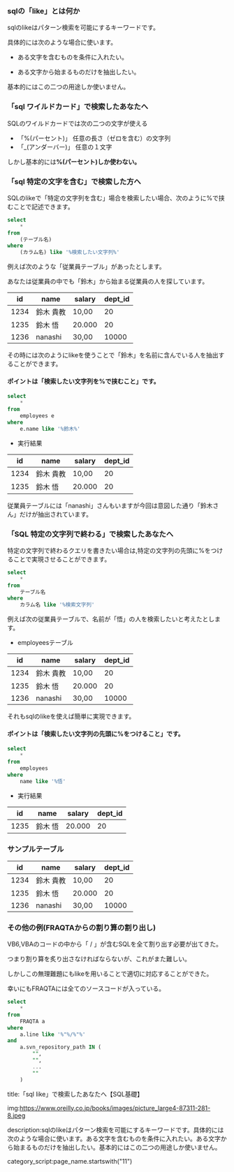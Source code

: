 


### sqlの「like」とは何か

sqlのlikeはパターン検索を可能にするキーワードです。

具体的には次のような場合に使います。

- ある文字を含むものを条件に入れたい。

- ある文字から始まるものだけを抽出したい。
  
基本的にはこの二つの用途しか使いません。

### 「sql ワイルドカード」で検索したあなたへ

SQLのワイルドカードでは次の二つの文字が使える

- 「%(パーセント)」     任意の長さ（ゼロを含む）の文字列
- 「_(アンダーバー)」   任意の１文字

しかし基本的には<strong>%(パーセント)しか使わない。</strong>



### 「sql 特定の文字を含む」で検索した方へ

SQLのlikeで「特定の文字列を含む」場合を検索したい場合、次のように%で挟むことで記述できます。

```sql
select
    *
from
    (テーブル名)
where
    (カラム名) like '%検索したい文字列%'
```

例えば次のような「従業員テーブル」があったとします。

あなたは従業員の中でも「鈴木」から始まる従業員の人を探しています。


<table>
    <thead>
        <tr>
            <th>id</th>
            <th>name</th>
            <th>salary</th>
            <th>dept_id</th>
        </tr>
    </thead>
    <tbody>
        <tr>
            <td>1234</td>
            <td>鈴木 貴教</td>
            <td>10,00
            </td>
            <td>20
            </td>
        </tr>
        <tr>
            <td>
            1235
            </td>
            <td>
            鈴木 悟
            </td>
            <td>
            20.000
            </td>
            <td>
            20
            </td>
        </tr>
        <tr>
            <td>
            1236
            </td>
            <td>
            nanashi
            </td>
            <td>
            30,00
            </td>
            <td>
            10000
            </td>
        </tr>
    </tbody>
</table>


その時には次のようにlikeを使うことで「鈴木」を名前に含んでいる人を抽出することができます。

#### ポイントは「検索したい文字列を%で挟むこと」です。

```sql
select
    *
from
    employees e
where
    e.name like '%鈴木%'
```




- 実行結果

<table>
    <thead>
        <tr>
            <th>id</th>
            <th>name</th>
            <th>salary</th>
            <th>dept_id</th>
        </tr>
    </thead>
    <tbody>
        <tr>
            <td>1234</td>
            <td>鈴木 貴教</td>
            <td>10,00
            </td>
            <td>20
            </td>
        </tr>
        <tr>
            <td>
            1235
            </td>
            <td>
            鈴木 悟
            </td>
            <td>
            20.000
            </td>
            <td>
            20
            </td>
        </tr>
    </tbody>
</table>

従業員テーブルには「nanashi」さんもいますが今回は意図した通り「鈴木さん」だけが抽出されています。




### 「SQL 特定の文字列で終わる」で検索したあなたへ

特定の文字列で終わるクエリを書きたい場合は,特定の文字列の先頭に%をつけることで実現させることができます。

```sql
select
    *
from
    テーブル名
where
    カラム名 like '%検索文字列'

```

例えば次の従業員テーブルで、名前が「悟」の人を検索したいと考えたとします。


- employeesテーブル
  
<table>
    <thead>
        <tr>
            <th>id</th>
            <th>name</th>
            <th>salary</th>
            <th>dept_id</th>
        </tr>
    </thead>
    <tbody>
        <tr>
            <td>1234</td>
            <td>鈴木 貴教</td>
            <td>10,00
            </td>
            <td>20
            </td>
        </tr>
        <tr>
            <td>
            1235
            </td>
            <td>
            鈴木 悟
            </td>
            <td>
            20.000
            </td>
            <td>
            20
            </td>
        </tr>
        <tr>
            <td>
            1236
            </td>
            <td>
            nanashi
            </td>
            <td>
            30,00
            </td>
            <td>
            10000
            </td>
        </tr>
    </tbody>
</table>

それもsqlのlikeを使えば簡単に実現できます。

#### ポイントは「検索したい文字列の先頭に%をつけること」です。

```sql
select
    *
from
    employees
where
    name like '%悟'

```


- 実行結果
  
<table>
    <thead>
        <tr>
            <th>id</th>
            <th>name</th>
            <th>salary</th>
            <th>dept_id</th>
        </tr>
    </thead>
    <tbody>
        <tr>
            <td>
            1235
            </td>
            <td>
            鈴木 悟
            </td>
            <td>
            20.000
            </td>
            <td>
            20
            </td>
        </tr>
    </tbody>
</table>










### サンプルテーブル


<table>
    <thead>
        <tr>
            <th>id</th>
            <th>name</th>
            <th>salary</th>
            <th>dept_id</th>
        </tr>
    </thead>
    <tbody>
        <tr>
            <td>1234</td>
            <td>鈴木 貴教</td>
            <td>10,00
            </td>
            <td>20
            </td>
        </tr>
        <tr>
            <td>
            1235
            </td>
            <td>
            鈴木 悟
            </td>
            <td>
            20.000
            </td>
            <td>
            20
            </td>
        </tr>
        <tr>
            <td>
            1236
            </td>
            <td>
            nanashi
            </td>
            <td>
            30,00
            </td>
            <td>
            10000
            </td>
        </tr>
    </tbody>
</table>



### その他の例(FRAQTAからの割り算の割り出し)


VB6,VBAのコードの中から「 / 」が含むSQLを全て割り出す必要が出てきた。

つまり割り算を炙り出さなければならないが、これがまた難しい。

しかしこの無理難題にもlikeを用いることで適切に対応することができた。

幸いにもFRAQTAには全てのソースコードが入っている。


```sql
select
    *
from
    FRAQTA a
where
    a.line like '%"%/%"%'
and
    a.svn_repository_path IN (
        "",
        "",
        ...
        ""
    )
```








title:「sql like」で検索したあなたへ【SQL基礎】




img:https://www.oreilly.co.jp/books/images/picture_large4-87311-281-8.jpeg


description:sqlのlikeはパターン検索を可能にするキーワードです。具体的には次のような場合に使います。ある文字を含むものを条件に入れたい。ある文字から始まるものだけを抽出したい。基本的にはこの二つの用途しか使いません。


category_script:page_name.startswith("11")

